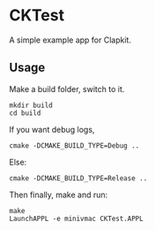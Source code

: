 # CKTest

A simple example app for Clapkit.

## Usage

Make a build folder, switch to it.
```
mkdir build
cd build
```

If you want debug logs,
```
cmake -DCMAKE_BUILD_TYPE=Debug ..
```

Else:
```
cmake -DCMAKE_BUILD_TYPE=Release ..
```

Then finally, make and run:
```
make
LaunchAPPL -e minivmac CKTest.APPL
```
